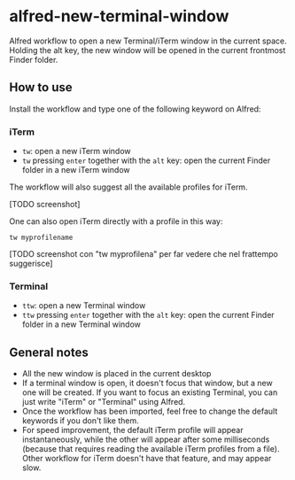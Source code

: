 alfred-new-terminal-window
==========================

Alfred workflow to open a new Terminal/iTerm window in the current space. Holding the alt key, the new window will be opened in the current frontmost Finder folder.

How to use
----------

Install the workflow and type one of the following keyword on Alfred:

### iTerm

 - `tw`: open a new iTerm window
 - `tw` pressing `enter` together with the `alt` key: open the current Finder folder in a new iTerm window

The workflow will also suggest all the available profiles for iTerm.

[TODO screenshot]

One can also open iTerm directly with a profile in this way:

    tw myprofilename

[TODO screenshot con "tw myprofilena" per far vedere che nel frattempo suggerisce]

### Terminal 

 - `ttw`: open a new Terminal window
 - `ttw` pressing `enter` together with the `alt` key: open the current Finder folder in a new Terminal window


General notes
-------------

- All the new window is placed in the current desktop
- If a terminal window is open, it doesn't focus that window, but a new one will be created. If you want
  to focus an existing Terminal, you can just write "iTerm" or "Terminal" using Alfred.
- Once the workflow has been imported, feel free to change the default keywords if you don't like them.
- For speed improvement, the default iTerm profile will appear instantaneously, while the other will appear 
  after some milliseconds (because that requires reading the available iTerm profiles from a file). 
  Other workflow for iTerm doesn't have that feature, and may appear slow.